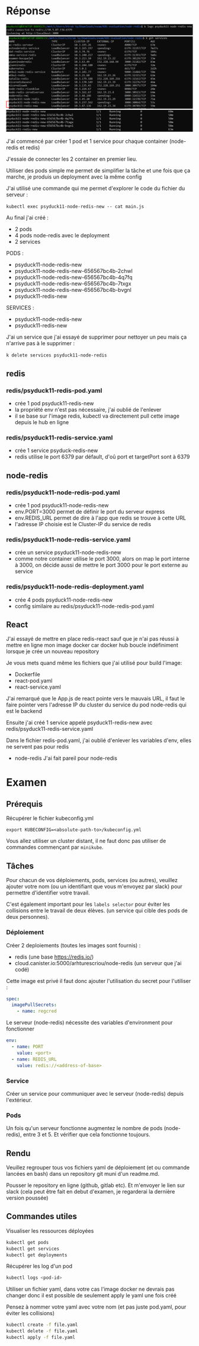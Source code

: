 # Réponse

![Output](/images/output.PNG)
![Output2](/images/output2.PNG)
![Output3](/images/output3.PNG)



J'ai commencé par créer 1 pod et 1 service pour chaque container (node-redis et redis)

J'essaie de connecter les 2 container en premier lieu.

Utiliser des pods simple me permet de simplifier la tâche et une fois que ça marche, je produis un deployment avec la même config

J'ai utilisé une commande qui me permet d'explorer le code du fichier du serveur :

```kubectl exec psyduck11-node-redis-new -- cat main.js```


Au final j'ai créé :
- 2 pods 
- 4 pods node-redis avec le deployment
- 2 services


PODS : 
- psyduck11-node-redis-new
- psyduck11-node-redis-new-656567bc4b-2chwl
- psyduck11-node-redis-new-656567bc4b-4q7fq
- psyduck11-node-redis-new-656567bc4b-7txgx
- psyduck11-node-redis-new-656567bc4b-bvgnl
- psyduck11-redis-new

SERVICES :
- psyduck11-node-redis-new
- psyduck11-redis-new

J'ai un service que j'ai essayé de supprimer pour nettoyer un peu mais ça n'arrive pas à le supprimer : 

```k delete services psyduck11-node-redis```

## redis
### redis/psyduck11-redis-pod.yaml
- crée 1 pod psyduck11-redis-new
- la propriété env n'est pas nécessaire, j'ai oublié de l'enlever
- il se base sur l'image redis, kubectl va directement pull cette image depuis le hub en ligne

### redis/psyduck11-redis-service.yaml
- crée 1 service psyduck-redis-new
- redis utilise le port 6379 par défault, d'oû port et targetPort sont à 6379


## node-redis
### redis/psyduck11-node-redis-pod.yaml
- crée 1 pod psyduck11-node-redis-new
- env.PORT=3000 permet de définir le port du serveur express
- env.REDIS_URL permet de dire à l'app que redis se trouve à cette URL
- l'adresse IP choisie est le Cluster-IP du service de redis

### redis/psyduck11-node-redis-service.yaml
- crée un service psyduck11-node-redis-new
- comme notre container utilise le port 3000, alors on map le port interne à 3000, on décide aussi de mettre le port 3000 pour le port externe au service

### redis/psyduck11-node-redis-deployment.yaml
- crée 4 pods psyduck11-node-redis-new
- config similaire au redis/psyduck11-node-redis-pod.yaml




## React 
J'ai essayé de mettre en place redis-react sauf que je n'ai pas réussi à mettre en ligne mon image docker car docker hub boucle indéfiniment lorsque je crée un nouveau repository

Je vous mets quand même les fichiers que j'ai utilisé pour build l'image:
- Dockerfile
- react-pod.yaml
- react-service.yaml

J'ai remarqué que le App.js de react pointe vers le mauvais URL, il faut le faire pointer vers l'adresse IP du cluster du service du pod node-redis qui est le backend



Ensuite j'ai créé 1 service appelé psyduck11-redis-new avec redis/psyduck11-redis-service.yaml

Dans le fichier redis-pod.yaml, j'ai oublié d'enlever les variables d'env, elles ne servent pas pour redis

- node-redis
J'ai fait pareil pour node-redis 




# Examen

## Prérequis

Récupérer le fichier kubeconfig.yml

```SH
export KUBECONFIG=<absolute-path-to>/kubeconfig.yml
```

Vous allez utiliser un cluster distant, il ne faut donc pas utiliser de commandes commençant par `minikube`.

## Tâches

Pour chacun de vos déploiements, pods, services (ou autres), veuillez ajouter votre nom (ou un identifiant que vous m'envoyez par slack) pour permettre d'identifier votre travail.

C'est également important pour les `labels selector` pour éviter les collisions entre le travail de deux élèves.
(un service qui cible des pods de deux personnes).

### Déploiement

Créer 2 deploiements (toutes les images sont fournis) :

- redis (une base https://redis.io/)
- cloud.canister.io:5000/arhturescriou/node-redis (un serveur que j'ai codé)

Cette image est privé il faut donc ajouter l'utilisation du secret pour l'utiliser :

```yaml
spec:
  imagePullSecrets:
    - name: regcred
```

Le serveur (node-redis) nécessite des variables d'environment pour fonctionner

```yaml
env:
  - name: PORT
    value: <port>
  - name: REDIS_URL
    value: redis://<address-of-base>
```

### Service

Créer un service pour communiquer avec le serveur (node-redis) depuis l'extérieur.

### Pods

Un fois qu'un serveur fonctionne augmentez le nombre de pods (node-redis), entre 3 et 5. Et vérifier que cela fonctionne toujours.

## Rendu

Veuillez regrouper tous vos fichiers yaml de déploiement (et ou commande lancées en bash) dans un repository git muni d'un readme.md.

Pousser le repository en ligne (github, gitlab etc).
Et m'envoyer le lien sur slack (cela peut être fait en debut d'examen, je regarderai la dernière version poussée)

## Commandes utiles

Visualiser les ressources déployées

```bash
kubectl get pods
kubectl get services
kubectl get deployments
```

Récupérer les log d'un pod

```bash
kubectl logs <pod-id>
```

Utiliser un fichier yaml, dans votre cas l'image docker ne devrais pas changer donc il est possible de seulement apply le yaml une fois créé

Pensez à nommer votre yaml avec votre nom (et pas juste pod.yaml, pour éviter les collisions)

```bash
kubectl create -f file.yaml
kubectl delete -f file.yaml
kubectl apply -f file.yaml
```
